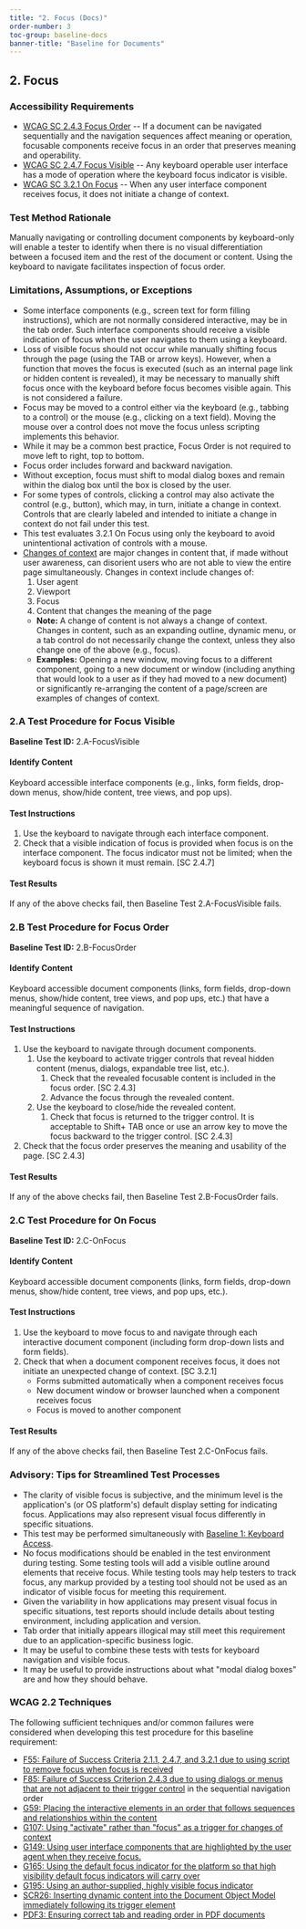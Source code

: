 ```yaml
---
title: "2. Focus (Docs)"
order-number: 3
toc-group: baseline-docs
banner-title: "Baseline for Documents"
---
```


## 2. Focus

### Accessibility Requirements

-   [WCAG SC 2.4.3 Focus Order](https://www.w3.org/WAI/WCAG22/Understanding/focus-order) -- If a document can be navigated sequentially and the navigation sequences affect meaning or operation, focusable components receive focus in an order that preserves meaning and operability.
-   [WCAG SC 2.4.7 Focus Visible](https://www.w3.org/WAI/WCAG22/Understanding/focus-visible) -- Any keyboard operable user interface has a mode of operation where the keyboard focus indicator is visible.
-   [WCAG SC 3.2.1 On Focus](https://www.w3.org/WAI/WCAG22/Understanding/on-focus) -- When any user interface component receives focus, it does not initiate a change of context.

### Test Method Rationale

Manually navigating or controlling document components by keyboard-only will enable a tester to identify when there is no visual differentiation between a focused item and the rest of the document or content. Using the keyboard to navigate facilitates inspection of focus order.

### Limitations, Assumptions, or Exceptions

-   Some interface components (e.g., screen text for form filling instructions), which are not normally considered interactive, may be in the tab order. Such interface components should receive a visible indication of focus when the user navigates to them using a keyboard.
-   Loss of visible focus should not occur while manually shifting focus through the page (using the TAB or arrow keys). However, when a function that moves the focus is executed (such as an internal page link or hidden content is revealed), it may be necessary to manually shift focus once with the keyboard before focus becomes visible again. This is not considered a failure.
-   Focus may be moved to a control either via the keyboard (e.g., tabbing to a control) or the mouse (e.g., clicking on a text field). Moving the mouse over a control does not move the focus unless scripting implements this behavior.
-   While it may be a common best practice, Focus Order is not required to move left to right, top to bottom.
-   Focus order includes forward and backward navigation.
-   Without exception, focus must shift to modal dialog boxes and remain within the dialog box until the box is closed by the user.
-   For some types of controls, clicking a control may also activate the control (e.g., button), which may, in turn, initiate a change in context. Controls that are clearly labeled and intended to initiate a change in context do not fail under this test.
-   This test evaluates 3.2.1 On Focus using only the keyboard to avoid unintentional activation of controls with a mouse.
-   [Changes of context](https://www.w3.org/TR/WCAG22/#dfn-change-of-context) are major changes in content that, if made without user awareness, can disorient users who are not able to view the entire page simultaneously. Changes in context include changes of:
    1.  User agent
    2.  Viewport
    3.  Focus
    4.  Content that changes the meaning of the page
    -   **Note:** A change of content is not always a change of context. Changes in content, such as an expanding outline, dynamic menu, or a tab control do not necessarily change the context, unless they also change one of the above (e.g., focus).
    -   **Examples:** Opening a new window, moving focus to a different component, going to a new document or window (including anything that would look to a user as if they had moved to a new document) or significantly re-arranging the content of a page/screen are examples of changes of context.

### 2.A Test Procedure for Focus Visible

**Baseline Test ID:** 2.A-FocusVisible

#### Identify Content

<p id="d2aIC">Keyboard accessible interface components (e.g., links, form fields, drop-down menus, show/hide content, tree views, and pop ups).</p>

#### Test Instructions

<ol id="d2aTI">
    <li id="d2aTI-1">Use the keyboard to navigate through each interface component.</li>
    <li id="d2aTI-2">Check that a visible indication of focus is provided when focus is on the interface component. The focus indicator must not be limited; when the keyboard focus is shown it must remain. [SC 2.4.7]</li>
</ol>

#### Test Results

<p id="d2aTR">If any of the above checks fail, then Baseline Test 2.A-FocusVisible fails.</p>

### 2.B Test Procedure for Focus Order

**Baseline Test ID:** 2.B-FocusOrder

#### Identify Content

<p id="d2bIC">Keyboard accessible document components (links, form fields, drop-down menus, show/hide content, tree views, and pop ups, etc.) that have a meaningful sequence of navigation.</p>

#### Test Instructions

<ol id="d2bTI">
    <li id="d2bTI-1">Use the keyboard to navigate through document components.
        <ol>
            <li id="d2bTI-1a">Use the keyboard to activate trigger controls that reveal hidden content (menus, dialogs, expandable tree list, etc.).
                <ol>
                    <li id="d2bTI-1a-i">Check that the revealed focusable content is included in the focus order. [SC 2.4.3]</li>
                    <li id="d2bTI-1a-ii">Advance the focus through the revealed content.</li>
                </ol>
            </li>
            <li id="d2bTI-1b">Use the keyboard to close/hide the revealed content.
                <ol>
                    <li id="d2bTI-1b-i">Check that focus is returned to the trigger control. It is acceptable to Shift+ TAB once or use an arrow key to move the focus backward to the trigger control. [SC 2.4.3]</li>
                </ol>
            </li>
        </ol>
    </li>
    <li id="d2bTI-2">Check that the focus order preserves the meaning and usability of the page. [SC 2.4.3]</li>
</ol>



#### Test Results

<p id="d2bTR">If any of the above checks fail, then Baseline Test 2.B-FocusOrder fails.</p>

### 2.C Test Procedure for On Focus

**Baseline Test ID:** 2.C-OnFocus

#### Identify Content

<p id="d2cIC">Keyboard accessible document components (links, form fields, drop-down menus, show/hide content, tree views, and pop ups, etc.).</p>

#### Test Instructions

<ol id="d2cTI">
    <li id="d2cTI-1">Use the keyboard to move focus to and navigate through each interactive document component (including form drop-down lists and form fields).</li>
    <li id="d2cTI-2">Check that when a document component receives focus, it does not initiate an unexpected change of context. [SC 3.2.1]
        <ul>
            <li>Forms submitted automatically when a component receives focus</li>
            <li>New document window or browser launched when a component receives focus</li>
            <li>Focus is moved to another component</li>
        </ul>
    </li>
</ol>

#### Test Results

<p id="d2cTR">If any of the above checks fail, then Baseline Test 2.C-OnFocus fails.</p>

### Advisory: Tips for Streamlined Test Processes

-   The clarity of visible focus is subjective, and the minimum level is the application's (or OS platform's) default display setting for indicating focus. Applications may also represent visual focus differently in specific situations.
-   This test may be performed simultaneously with [Baseline 1: Keyboard Access]({{site.baseurl}}/document-baselines/01KeyboardDocs).
-   No focus modifications should be enabled in the test environment during testing. Some testing tools will add a visible outline around elements that receive focus. While testing tools may help testers to track focus, any markup provided by a testing tool should not be used as an indicator of visible focus for meeting this requirement.
-   Given the variability in how applications may present visual focus in specific situations, test reports should include details about testing environment, including application and version.
-   Tab order that initially appears illogical may still meet this requirement due to an application-specific business logic.
-   It may be useful to combine these tests with tests for keyboard navigation and visible focus.
-   It may be useful to provide instructions about what "modal dialog boxes" are and how they should behave.

### WCAG 2.2 Techniques

The following sufficient techniques and/or common failures were considered when developing this test procedure for this baseline requirement:

-   [F55: Failure of Success Criteria 2.1.1, 2.4.7, and 3.2.1 due to using script to remove focus when focus is received](https://www.w3.org/WAI/WCAG22/Techniques/failures/F55)
-   [F85: Failure of Success Criterion 2.4.3 due to using dialogs or menus that are not adjacent to their trigger control](https://www.w3.org/WAI/WCAG22/Techniques/failures/F85) in the sequential navigation order
-   [G59: Placing the interactive elements in an order that follows sequences and relationships within the content](https://www.w3.org/WAI/WCAG22/Techniques/general/G59)
-   [G107: Using "activate" rather than "focus" as a trigger for changes of context](https://www.w3.org/WAI/WCAG22/Techniques/general/G107)
-   [G149: Using user interface components that are highlighted by the user agent when they receive focus.](https://www.w3.org/WAI/WCAG22/Techniques/general/G149)
-   [G165: Using the default focus indicator for the platform so that high visibility default focus indicators will carry over](https://www.w3.org/WAI/WCAG22/Techniques/general/G165)
-   [G195: Using an author-supplied, highly visible focus indicator](https://www.w3.org/WAI/WCAG22/Techniques/general/G195)
-   [SCR26: Inserting dynamic content into the Document Object Model immediately following its trigger element](https://www.w3.org/WAI/WCAG22/Techniques/client-side-script/SCR26)
-   [PDF3: Ensuring correct tab and reading order in PDF documents](https://www.w3.org/WAI/WCAG22/Techniques/pdf/PDF3)
